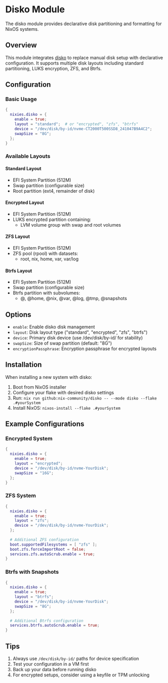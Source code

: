 # Disko Module

The disko module provides declarative disk partitioning and formatting for NixOS systems.

## Overview

This module integrates [disko](https://github.com/nix-community/disko) to replace manual disk setup with declarative configuration. It supports multiple disk layouts including standard partitioning, LUKS encryption, ZFS, and Btrfs.

## Configuration

### Basic Usage

```nix
{
  nixies.disko = {
    enable = true;
    layout = "standard";  # or "encrypted", "zfs", "btrfs"
    device = "/dev/disk/by-id/nvme-CT2000T500SSD8_241047B9A4C2";
    swapSize = "8G";
  };
}
```

### Available Layouts

#### Standard Layout
- EFI System Partition (512M)
- Swap partition (configurable size)
- Root partition (ext4, remainder of disk)

#### Encrypted Layout
- EFI System Partition (512M)
- LUKS encrypted partition containing:
  - LVM volume group with swap and root volumes

#### ZFS Layout
- EFI System Partition (512M)
- ZFS pool (rpool) with datasets:
  - root, nix, home, var, var/log

#### Btrfs Layout
- EFI System Partition (512M)
- Swap partition (configurable size)
- Btrfs partition with subvolumes:
  - @, @home, @nix, @var, @log, @tmp, @snapshots

## Options

- `enable`: Enable disko disk management
- `layout`: Disk layout type ("standard", "encrypted", "zfs", "btrfs")
- `device`: Primary disk device (use /dev/disk/by-id/ for stability)
- `swapSize`: Size of swap partition (default: "8G")
- `encryptionPassphrase`: Encryption passphrase for encrypted layouts

## Installation

When installing a new system with disko:

1. Boot from NixOS installer
2. Configure your flake with desired disko settings
3. Run: `nix run github:nix-community/disko -- --mode disko --flake .#yourSystem`
4. Install NixOS: `nixos-install --flake .#yourSystem`

## Example Configurations

### Encrypted System
```nix
{
  nixies.disko = {
    enable = true;
    layout = "encrypted";
    device = "/dev/disk/by-id/nvme-YourDisk";
    swapSize = "16G";
  };
}
```

### ZFS System
```nix
{
  nixies.disko = {
    enable = true;
    layout = "zfs";
    device = "/dev/disk/by-id/nvme-YourDisk";
  };
  
  # Additional ZFS configuration
  boot.supportedFilesystems = [ "zfs" ];
  boot.zfs.forceImportRoot = false;
  services.zfs.autoScrub.enable = true;
}
```

### Btrfs with Snapshots
```nix
{
  nixies.disko = {
    enable = true;
    layout = "btrfs";
    device = "/dev/disk/by-id/nvme-YourDisk";
    swapSize = "8G";
  };
  
  # Additional Btrfs configuration
  services.btrfs.autoScrub.enable = true;
}
```

## Tips

1. Always use `/dev/disk/by-id/` paths for device specification
2. Test your configuration in a VM first
3. Back up your data before running disko
4. For encrypted setups, consider using a keyfile or TPM unlocking
